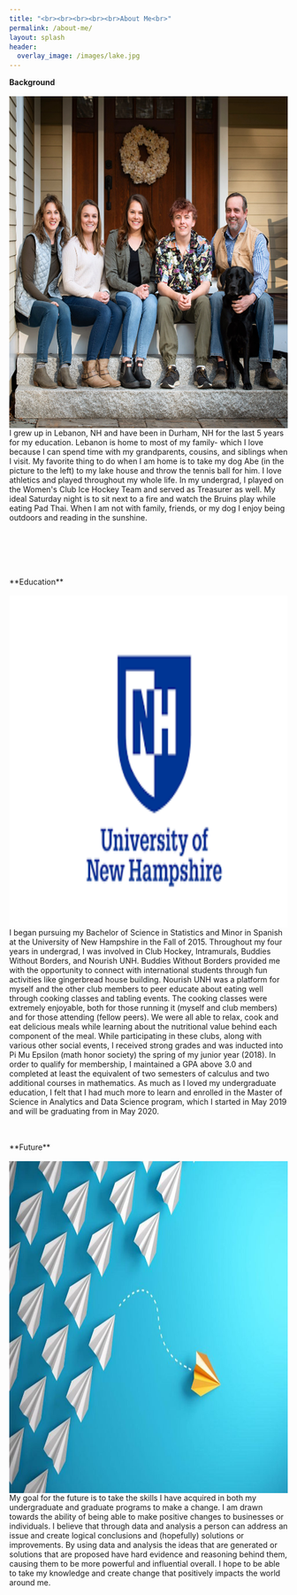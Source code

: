 ```yaml
---
title: "<br><br><br><br><br>About Me<br>"
permalink: /about-me/
layout: splash
header:
  overlay_image: /images/lake.jpg
---
```

**Background**
<br>
<br>
<img style="vertical-align:middle" align="left" src="/images/frontsteps.JPG" width="600" height="600" style="float: left; padding-right: 50px;" />
<p>
I grew up in Lebanon, NH and have been in Durham, NH for the last 5 years for my education. Lebanon is home to most of my family-     which I love because I can spend time with my grandparents, cousins, and siblings when I visit. My favorite thing to do when I am home  is to take my dog Abe (in the picture to the left) to my lake house and throw the tennis ball for him. I love athletics and played throughout my whole life. In my undergrad, I played on the Women's Club Ice Hockey Team and served as Treasurer as well. My ideal Saturday night is to sit next to a fire and watch the Bruins play while eating Pad Thai. When I am not with family, friends, or my dog I enjoy being outdoors and reading in the sunshine.
</p> 

<br>
<br>
<br>
<br>
<br>
**Education**
<br>
<br>
<img style="vertical-align:middle" align="left" src="/images/unhlogo.png" width="600" height="600" style="float:left; padding-right: 50px;" />
<p>
I began pursuing my Bachelor of Science in Statistics and Minor in Spanish at the University of New Hampshire in the Fall of 2015. Throughout my four years in undergrad, I was involved in Club Hockey, Intramurals, Buddies Without Borders, and Nourish UNH. Buddies Without Borders provided me with the opportunity to connect with international students through fun activities like gingerbread house building. Nourish UNH was a platform for myself and the other club members to peer educate about eating well through cooking classes and tabling events. The cooking classes were extremely enjoyable, both for those running it (myself and club members) and for those attending (fellow peers). We were all able to relax, cook and eat delicious meals while learning about the nutritional value behind each component of the meal. While participating in these clubs, along with various other social events, I received strong grades and was inducted into Pi Mu Epsilon (math honor society) the spring of my junior year (2018). In order to qualify for membership, I maintained a GPA above 3.0 and completed at least the equivalent of two semesters of calculus and two additional courses in mathematics. As much as I loved my undergraduate education, I felt that I had much more to learn and enrolled in the Master of Science in Analytics and Data Science program, which I started in May 2019 and will be graduating from in May 2020.
</p>

<br>
<br>
**Future**
<br>
<br>
<img style="vertical-align:middle" align="left" src="/images/change.jpg" width="600" height="600" style="float:left; padding-right: 50px;" />
<p>
My goal for the future is to take the skills I have acquired in both my undergraduate and graduate programs to make a change. I am drawn towards the ability of being able to make positive changes to businesses or individuals. I believe that through data and analysis a person can address an issue and create logical conclusions and (hopefully) solutions or improvements. By using data and analysis the ideas that are generated or solutions that are proposed have hard evidence and reasoning behind them, causing them to be more powerful and influential overall. I hope to be able to take my knowledge and create change that positively impacts the world around me.
</p>
